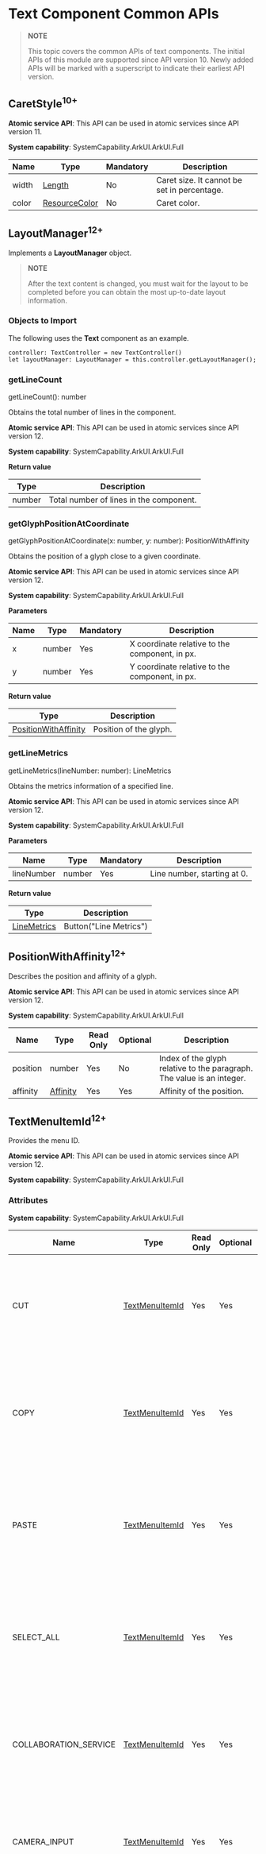 # Text Component Common APIs

>**NOTE**
>
>This topic covers the common APIs of text components.
>The initial APIs of this module are supported since API version 10. Newly added APIs will be marked with a superscript to indicate their earliest API version.

## CaretStyle<sup>10+</sup>

**Atomic service API**: This API can be used in atomic services since API version 11.

**System capability**: SystemCapability.ArkUI.ArkUI.Full

| Name| Type                                  | Mandatory| Description|
| ------ | ------------------------------------------ | ---- | -------- |
| width  | [Length](ts-types.md#length)               | No  | Caret size. It cannot be set in percentage.|
| color  | [ResourceColor](ts-types.md#resourcecolor) | No  | Caret color.|

## LayoutManager<sup>12+</sup>

Implements a **LayoutManager** object.

> **NOTE**
>
> After the text content is changed, you must wait for the layout to be completed before you can obtain the most up-to-date layout information.

### Objects to Import
The following uses the **Text** component as an example.
```
controller: TextController = new TextController()
let layoutManager: LayoutManager = this.controller.getLayoutManager();
```

### getLineCount

getLineCount(): number

Obtains the total number of lines in the component.

**Atomic service API**: This API can be used in atomic services since API version 12.

**System capability**: SystemCapability.ArkUI.ArkUI.Full

**Return value**

| Type    | Description       |
| ------ | --------- |
| number | Total number of lines in the component.|

### getGlyphPositionAtCoordinate

getGlyphPositionAtCoordinate(x: number, y: number): PositionWithAffinity

Obtains the position of a glyph close to a given coordinate.

**Atomic service API**: This API can be used in atomic services since API version 12.

**System capability**: SystemCapability.ArkUI.ArkUI.Full

**Parameters**

| Name   | Type  | Mandatory  | Description                |
| ------ | ------ | ---- | -------------------- |
| x | number | Yes   | X coordinate relative to the component, in px.|
| y | number | Yes   | Y coordinate relative to the component, in px.|

**Return value**

| Type                                         | Description       |
| --------------------------------------------- | ----------- |
| [PositionWithAffinity](#positionwithaffinity12) | Position of the glyph.|

### getLineMetrics

getLineMetrics(lineNumber: number): LineMetrics

Obtains the metrics information of a specified line.

**Atomic service API**: This API can be used in atomic services since API version 12.

**System capability**: SystemCapability.ArkUI.ArkUI.Full

**Parameters**

| Name   | Type  | Mandatory  | Description                |
| ------ | ------ | ---- | -------------------- |
| lineNumber | number | Yes   | Line number, starting at 0.|

**Return value**

| Type                                      | Description      |
| ---------------------------------------- | -------- |
| [LineMetrics](../../apis-arkgraphics2d/js-apis-graphics-text.md#linemetrics) | Button("Line Metrics")|

## PositionWithAffinity<sup>12+</sup>

Describes the position and affinity of a glyph.

**Atomic service API**: This API can be used in atomic services since API version 12.

**System capability**: SystemCapability.ArkUI.ArkUI.Full

| Name     | Type                  | Read Only| Optional| Description                     |
| --------- | --------------------- | ---- | ---- | ------------------------ |
| position  | number                | Yes  | No  | Index of the glyph relative to the paragraph. The value is an integer. |
| affinity  | [Affinity](../../apis-arkgraphics2d/js-apis-graphics-text.md#affinity) | Yes  | Yes  | Affinity of the position.            |

## TextMenuItemId<sup>12+</sup>

Provides the menu ID.

**Atomic service API**: This API can be used in atomic services since API version 12.

**System capability**: SystemCapability.ArkUI.ArkUI.Full

### Attributes

**System capability**: SystemCapability.ArkUI.ArkUI.Full

| Name          | Type             | Read Only  | Optional | Description    |
| ------------ |---------------------| ---- | ---- | ------ |
| CUT  | [TextMenuItemId](#textmenuitemid12) |  Yes |  Yes| Cut operation by default.<br>**Atomic service API**: This API can be used in atomic services since API version 12.|
| COPY  | [TextMenuItemId](#textmenuitemid12) |  Yes |  Yes | Copy operation by default.<br>**Atomic service API**: This API can be used in atomic services since API version 12.|
| PASTE | [TextMenuItemId](#textmenuitemid12)   | Yes   | Yes   | Paste operation by default.<br>**Atomic service API**: This API can be used in atomic services since API version 12.|
| SELECT_ALL   | [TextMenuItemId](#textmenuitemid12)   | Yes   | Yes   | Select-all operation by default.<br>**Atomic service API**: This API can be used in atomic services since API version 12.|
| COLLABORATION_SERVICE   | [TextMenuItemId](#textmenuitemid12)   | Yes   | Yes   | Collaboration service.<br>**Atomic service API**: This API can be used in atomic services since API version 12.|
| CAMERA_INPUT   | [TextMenuItemId](#textmenuitemid12)   | Yes   | Yes  | Camera input<br>**Atomic service API**: This API can be used in atomic services since API version 12.|
| AI_WRITER<sup>13+</sup>   | [TextMenuItemId](#textmenuitemid12)   | Yes   | Yes   | Text enhancement features, such as polishing, summary extraction, and formatting, for selected text. This menu item requires large model capabilities to function.<br>**Atomic service API**: This API can be used in atomic services since API version 13.|

### of

static of(id: ResourceStr): TextMenuItemId

Creates a **TextMenuItemId** object based on **id**.

**Atomic service API**: This API can be used in atomic services since API version 12.

**System capability**: SystemCapability.ArkUI.ArkUI.Full

**Parameters**

| Name | Type                             | Mandatory| Description                                                        |
| ------- | --------------------------------- | ---- | ------------------------------------------------------------ |
| id | [ResourceStr](ts-types.md#resourcestr) | Yes  | Menu ID.|

**Return value**

| Type             |       Description      |
| ------- | --------------------------------- |
| [TextMenuItemId](#textmenuitemid12) | **TextMenuItemId** object.|

### equals

equals(id: TextMenuItemId): boolean

Checks whether this **TextMenuItemId** object is the same as another **TextMenuItemId** object.

**Atomic service API**: This API can be used in atomic services since API version 12.

**System capability**: SystemCapability.ArkUI.ArkUI.Full

**Parameters**

| Name | Type                             | Mandatory| Description                                                        |
| ------- | --------------------------------- | ---- | ------------------------------------------------------------ |
| id | [TextMenuItemId](#textmenuitemid12) | Yes  | ID of the **TextMenuItemId** object to compare.|

**Return value**

| Type             |       Description      |
| ------- | --------------------------------- |
| boolean | Whether the two **TextMenuItemId** objects are the same.|

## TextMenuItem<sup>12+</sup>

**Atomic service API**: This API can be used in atomic services since API version 12.

**System capability**: SystemCapability.ArkUI.ArkUI.Full

| Name | Type                             | Mandatory| Description  |
| ------- | --------------------------------- | ---- | --------------------------------- |
| content | [ResourceStr](ts-types.md#resourcestr) | Yes  | Menu name.|
| icon | [ResourceStr](ts-types.md#resourcestr) | No  | Menu icon.<br>Online images are not supported.|
| id | [TextMenuItemId](#textmenuitemid12) | Yes  | Menu ID.|

## EditMenuOptions

**Atomic service API**: This API can be used in atomic services since API version 12.

**System capability**: SystemCapability.ArkUI.ArkUI.Full

### onCreateMenu<sup>12+</sup>

onCreateMenu(menuItems: Array\<TextMenuItem>): Array\<TextMenuItem>

Creates a menu with the specified menu items.

**Atomic service API**: This API can be used in atomic services since API version 12.

**System capability**: SystemCapability.ArkUI.ArkUI.Full

**Parameters**

| Name | Type                             | Mandatory| Description  |
| ------- | --------------------------------- | ---- | --------------------------------- |
| menuItems | Array<[TextMenuItem](#textmenuitem12)> | Yes  | Menu items.<br>**NOTE**<br>Changes to the name of the default menu item do not take effect.|

**Return value**

| Type             |       Description      |
| ------- | --------------------------------- |
| Array\<[TextMenuItem](#textmenuitem12)> | Menu items set.<br>**NOTE**<br>The icon of the default menu item is not returned.|

### onMenuItemClick<sup>12+</sup>

onMenuItemClick(menuItem: TextMenuItem, range: TextRange): boolean

Called when the specified menu item is clicked.

**Atomic service API**: This API can be used in atomic services since API version 12.

**System capability**: SystemCapability.ArkUI.ArkUI.Full

**Parameters**

| Name | Type                             | Mandatory| Description  |
| ------- | --------------------------------- | ---- | --------------------------------- |
| menuItem | [TextMenuItem](#textmenuitem12) | Yes  | Menu item.|
| range | [TextRange](#textrange12) | Yes  | Selected text.|

**Return value**

| Type             |       Description      |
| ------- | --------------------------------- |
| boolean | Execution logic of the menu item.<br>Returns **true** if the default system logic is intercepted and only the custom logic is executed.<br>Returns **false** if the custom logic is executed before the default system logic.|

## TextRange<sup>12+</sup>

Defines the text range.

**Atomic service API**: This API can be used in atomic services since API version 12.

**System capability**: SystemCapability.ArkUI.ArkUI.Full

### Attributes

| Name| Type| Mandatory| Description|
| -- | -- | -- | -- |
| start | number | No| Start index.|
| end | number | No| End index.|

## EditableTextOnChangeCallback<sup>12+</sup>

type EditableTextOnChangeCallback = (value: string, previewText?: PreviewText) => void

Invoked when the input in the text box changes.

**Atomic service API**: This API can be used in atomic services since API version 12.

**System capability**: SystemCapability.ArkUI.ArkUI.Full

**Parameters**

| Name| Type| Mandatory| Description|
| -- | -- | -- | -- |
| value | string | Yes| Text displayed in the text box.|
| previewText | [PreviewText](#previewtext12) | No| Information about the preview text, including its start position and text content.|

## TextDataDetectorType<sup>11+</sup>

**Atomic service API**: This API can be used in atomic services since API version 12.

**System capability**: SystemCapability.ArkUI.ArkUI.Full

| Name | Description                              |
| ----- | -------------------------------------- |
| PHONE_NUMBER  | Phone number.|
| URL | URL.|
| EMAIL | Email address.|
| ADDRESS | Address.|
| DATE_TIME<sup>12+</sup> | Time.|

## TextDeleteDirection<sup>12+</sup>

Defines the direction for deleting text.

**Atomic service API**: This API can be used in atomic services since API version 12.

**System capability**: SystemCapability.ArkUI.ArkUI.Full

| Name   | Value  | Description                       |
| ------- | ---- | ---------------------------------- |
| BACKWARD | 0    | Backward delete.|
| FORWARD    | 1    | Forward delete.|

## MenuType<sup>13+</sup>

Enumerates the menu types.

**Atomic service API**: This API can be used in atomic services since API version 13.

**System capability**: SystemCapability.ArkUI.ArkUI.Full

| Name| Value| Description|
| ------- | ---- | ------------------- |
| SELECTION_MENU | 0 | Text selection menu.|
| PREVIEW_MENU | 1 | Preview menu.|

## InsertValue<sup>12+</sup>

**Atomic service API**: This API can be used in atomic services since API version 12.

**System capability**: SystemCapability.ArkUI.ArkUI.Full

| Name   | Type                         | Mandatory| Description                                                        |
| ------- | ----------------------------------------------------------- | ---- | ------------------------------------------------------------ |
| insertOffset  | number | Yes  | Position of the inserted text.|
| insertValue  | string | Yes  | Content of the inserted text.|

## DeleteValue<sup>12+</sup>

**Atomic service API**: This API can be used in atomic services since API version 12.

**System capability**: SystemCapability.ArkUI.ArkUI.Full

| Name   | Type                                                   | Mandatory| Description                                                   |
| ------- | ----------------------------------------------------------- | ---- | ------------------------------------------------------------ |
| deleteOffset  | number | Yes  | Position of the deleted text.|
| direction  | [TextDeleteDirection](#textdeletedirection12) | Yes  | Direction for deleting the text.|
| deleteValue  | string | Yes  | Content of the deleted text.|

## TextDataDetectorConfig<sup>11+</sup>

**Atomic service API**: This API can be used in atomic services since API version 12.

**System capability**: SystemCapability.ArkUI.ArkUI.Full

| Name| Type | Mandatory| Description |
| ------ | -------- | ---- | ------------------------------------------- |
| types   | [TextDataDetectorType](ts-text-common.md#textdatadetectortype11)[] | Yes  | Entity types for text recognition. Values **null** and **[]** indicate that all types of entities can be recognized.|
| onDetectResultUpdate   | (result: string) => void | No  | Callback invoked when text recognition succeeds.<br>- **result**: text recognition result, in JSON format.|
| color<sup>12+</sup>   | [ResourceColor](ts-types.md#resourcecolor) | No  | Entity color when text recognition succeeds.<br>Default value: **'#ff0a59f7'**|
| decoration<sup>12+</sup>  | [DecorationStyleInterface](ts-universal-styled-string.md#decorationstyleinterface)| No  | Style of the entity decorative line when text recognition succeeds.<br>Default value:<br>{<br> type: TextDecorationType.Underline,<br> color: same as the entity<br> style: TextDecorationStyle.SOLID <br>} |
## PreviewText<sup>12+</sup>

Preview text.

**Atomic service API**: This API can be used in atomic services since API version 12.

**System capability**: SystemCapability.ArkUI.ArkUI.Full

| Name    | Type                                            | Mandatory| Description                                                    |
| -------- | ------------------------------------------------ | ---- | -------------------------------------------------------- |
| offset | number | Yes  | Start position of the preview text.|
| value    | string         | Yes  | Content of the preview text.        |

## FontSettingOptions<sup>12+</sup>

Defines the font settings.

**Widget capability**: This API can be used in ArkTS widgets since API version 12.

**Atomic service API**: This API can be used in atomic services since API version 12.

**System capability**: SystemCapability.ArkUI.ArkUI.Full

| Name    | Type                                            | Mandatory| Description                                                    |
| -------- | ------------------------------------------------ | ---- | -------------------------------------------------------- |
| enableVariableFontWeight | boolean | No  | Whether to support variable font weight adjustment.|

## OnDidChangeCallback<sup>12+</sup>

type OnDidChangeCallback = (rangeBefore: TextRange, rangeAfter: TextRange) => void

Represents the callback invoked after text changes.

**Atomic service API**: This API can be used in atomic services since API version 12.

**System capability**: SystemCapability.ArkUI.ArkUI.Full

**Parameters**

| Name| Type| Mandatory| Description|
| -- | -- | -- | -- |
| rangeBefore | [TextRange](ts-universal-attributes-text-style.md#textrange12) | Yes| Range of the text to be changed.|
| rangeAfter | [TextRange](ts-universal-attributes-text-style.md#textrange12) | Yes| Range of the text added.|

## StyledStringChangedListener<sup>12+</sup>

Defines the listener for changes of the styled string text content.

**Atomic service API**: This API can be used in atomic services since API version 12.

**System capability**: SystemCapability.ArkUI.ArkUI.Full

| Name| Type| Mandatory| Description|
| -- | -- | -- | -- |
| onWillChange | Callback<[StyledStringChangeValue](ts-basic-components-richeditor.md#styledstringchangevalue12), boolean> | No| Callback invoked when text is about to change.|
| onDidChange | [OnDidChangeCallback](#ondidchangecallback12) | No| Callback invoked when text is changed.|

## StyledStringChangeValue<sup>12+</sup>

Describes the text changes of the styled string.

**Atomic service API**: This API can be used in atomic services since API version 12.

**System capability**: SystemCapability.ArkUI.ArkUI.Full

| Name| Type| Mandatory| Description|
| -- | -- | -- | -- |
| range | TextRange | Yes| Range of the styled string to be replaced in the original string.|
| replacementString | [StyledString](ts-universal-styled-string.md#styledstring) | Yes| Styled string used for replacement.|
| previewText | [StyledString](ts-universal-styled-string.md#styledstring) | No| Preview styled string.|

## TextBaseController<sup>12+</sup>

Defines a text selection controller.

**Atomic service API**: This API can be used in atomic services since API version 12.

**System capability**: SystemCapability.ArkUI.ArkUI.Full

### setSelection<sup>12+</sup>

setSelection(selectionStart: number, selectionEnd: number, options?: SelectionOptions): void

Sets the range of content selection. The selected content is highlighted.

If both **selectionStart** and **selectionEnd** are set to **-1**, the entire content is selected.

The component must be focused for the API call to have effect.

Since API version 12, on 2-in-1 devices, regardless of the value of **options**, calling the **setSelection** API will not display a menu; if a menu is already open, calling the API will close it.

On non-2-in-1 devices, when **options** is set to **MenuPolicy.DEFAULT**, the following rules apply after the API is called:

1. If the component has a menu with a selection handle, the menu remains open and is relocated according to the selection.

2. If the component has a menu without a selection handle, the menu remains open and its position remains unchanged.

3. If there is no menu open, no menu will appear after the selection.

**Atomic service API**: This API can be used in atomic services since API version 12.

**System capability**: SystemCapability.ArkUI.ArkUI.Full

**Parameters**

| Name           | Type  | Mandatory  | Description   |
| -------------- | ------ | ---- | ------- |
| selectionStart | number | Yes   | Start position of the selection.|
| selectionEnd   | number | Yes   | End position of the selection.|
| options<sup>12+</sup>   | [SelectionOptions](ts-types.md#selectionoptions12) | No   | Configuration of options.|

### closeSelectionMenu<sup>12+</sup>

closeSelectionMenu(): void

Closes the custom or default text selection menu.

**Atomic service API**: This API can be used in atomic services since API version 12.

**System capability**: SystemCapability.ArkUI.ArkUI.Full

### getLayoutManager<sup>12+</sup>

getLayoutManager(): LayoutManager

Obtains a **LayoutManager** object.

**Atomic service API**: This API can be used in atomic services since API version 12.

**System capability**: SystemCapability.ArkUI.ArkUI.Full

**Return value**

| Type                                      | Description     |
| ---------------------------------------- | ------- |
| [LayoutManager](ts-text-common.md#layoutmanager12) | Implements a **LayoutManager** object.|

## TextEditControllerEx<sup>12+</sup>

Implements an extended text editing controller.

Inherits [TextBaseController](#textbasecontroller12).

**Atomic service API**: This API can be used in atomic services since API version 12.

**System capability**: SystemCapability.ArkUI.ArkUI.Full

### isEditing<sup>12+</sup>

isEditing(): boolean

Obtains the editing status of the rich text.

**Atomic service API**: This API can be used in atomic services since API version 12.

**System capability**: SystemCapability.ArkUI.ArkUI.Full

**Return value**

| Type   | Description                         |
| ------- | ----------------------------- |
| boolean | Editing status of the rich text. **true** means that the text is in editable state, and **false** means the opposite.|

### stopEditing<sup>12+</sup>

stopEditing(): void

Stops editing.

**Atomic service API**: This API can be used in atomic services since API version 12.

**System capability**: SystemCapability.ArkUI.ArkUI.Full

### getCaretOffset<sup>12+</sup>

getCaretOffset(): number

Obtains the current position of the cursor.

**Atomic service API**: This API can be used in atomic services since API version 12.

**System capability**: SystemCapability.ArkUI.ArkUI.Full

**Return value**

| Type    | Description       |
| ------ | --------- |
| number | Position of the cursor.|

### setCaretOffset<sup>12+</sup>

setCaretOffset(offset: number): boolean

Sets the cursor offset.

**Atomic service API**: This API can be used in atomic services since API version 12.

**System capability**: SystemCapability.ArkUI.ArkUI.Full

**Parameters**

| Name   | Type  | Mandatory  | Description               |
| ------ | ------ | ---- | -------------------- |
| offset | number | Yes   | Offset of the cursor. If the offset is outside the range of all content, the setting fails.|

**Return value**

| Type     | Description       |
| ------- | --------- |
| boolean | Whether the cursor is set successfully.|

### getPreviewText<sup>12+</sup>

getPreviewText?(): PreviewText

Obtains the preview text.

**Atomic service API**: This API can be used in atomic services since API version 12.

**System capability**: SystemCapability.ArkUI.ArkUI.Full

**Return value**

| Type                                      | Description     |
| ---------------------------------------- | ------- |
| [PreviewText](#previewtext12) | Preview text.|.

## StyledStringController<sup>12+</sup>

Defines a styled string controller.

**Atomic service API**: This API can be used in atomic services since API version 12.

**System capability**: SystemCapability.ArkUI.ArkUI.Full

### setStyledString<sup>12+</sup>

setStyledString(styledString: StyledString): void

Sets the styled string displayed in the rich text component.

**Atomic service API**: This API can be used in atomic services since API version 12.

**System capability**: SystemCapability.ArkUI.ArkUI.Full

**Parameters**

| Name  | Type  | Mandatory  | Description               |
| ----- | ------ | ---- | ------------------- |
| styledString | [StyledString](ts-universal-styled-string.md#styledstring) | Yes   | Styled string to set.<br>**NOTE**<br>The child class [MutableStyledString](ts-universal-styled-string.md#mutablestyledstring) of **StyledString** can also serve as the argument.|

### getStyledString<sup>12+</sup>

getStyledString(): MutableStyledString;

Obtains the styled string displayed in the rich text component.

**Atomic service API**: This API can be used in atomic services since API version 12.

**System capability**: SystemCapability.ArkUI.ArkUI.Full

**Return value**

| Type   | Description                         |
| ------- | ----------------------------- |
| [MutableStyledString](ts-universal-styled-string.md#mutablestyledstring) | Styled string displayed in the rich text component.|

## DecorationStyleResult<sup>12+</sup>

Provides the text decorative line information returned by the backend.

**Atomic service API**: This API can be used in atomic services since API version 12.

**System capability**: SystemCapability.ArkUI.ArkUI.Full

| Name | Type                             | Mandatory| Description  |
| ------- | --------------------------------- | ---- | --------------------------------- |
| type | [TextDecorationType](ts-appendix-enums.md#textdecorationtype) | Yes  | Type of the text decorative line.|
| color | [ResourceColor](ts-types.md#resourcecolor) | Yes  | Color of the text decorative line.|
| style | [TextDecorationStyle](ts-appendix-enums.md#textdecorationstyle12) | No  | Style of the text decorative line.|
